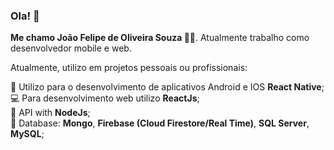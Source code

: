### Ola! 👋

**Me chamo João Felipe de Oliveira Souza 👨‍🚀**. Atualmente trabalho como desenvolvedor mobile e web. 

Atualmente, utilizo em projetos pessoais ou profissionais:

:iphone: Utilizo para o desenvolvimento de aplicativos Android e IOS **React Native**; <br/> 
:computer: Para desenvolvimento web utilizo **ReactJs**; <br/>
:satellite: API with **NodeJs**; <br/>
:floppy_disk: Database: **Mongo**, **Firebase (Cloud Firestore/Real Time)**, **SQL Server**, **MySQL**;<br/>

<div>
    <a href='https://github.com/jfelipesouza' >
</div>